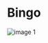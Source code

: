 # Bingo
![image 1](https://user-images.githubusercontent.com/26905542/37950821-be78b7ca-31b7-11e8-8465-674dd350bfb1.png=250x)
